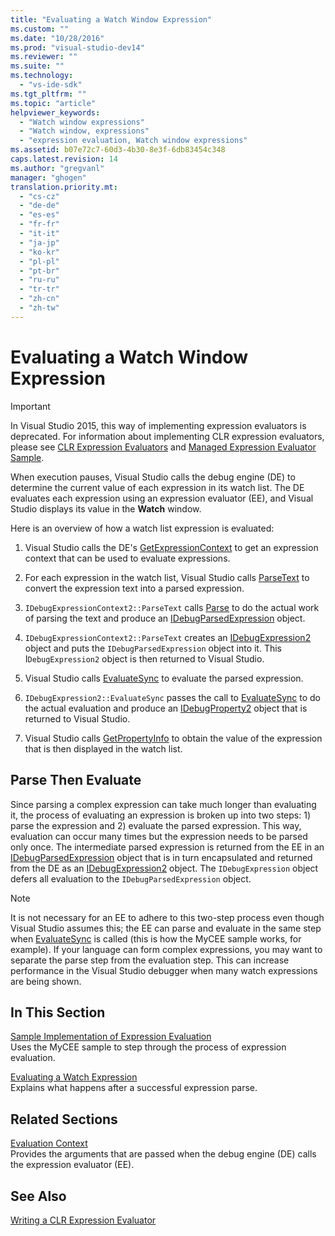 ```yaml
---
title: "Evaluating a Watch Window Expression"
ms.custom: ""
ms.date: "10/28/2016"
ms.prod: "visual-studio-dev14"
ms.reviewer: ""
ms.suite: ""
ms.technology: 
  - "vs-ide-sdk"
ms.tgt_pltfrm: ""
ms.topic: "article"
helpviewer_keywords: 
  - "Watch window expressions"
  - "Watch window, expressions"
  - "expression evaluation, Watch window expressions"
ms.assetid: b07e72c7-60d3-4b30-8e3f-6db83454c348
caps.latest.revision: 14
ms.author: "gregvanl"
manager: "ghogen"
translation.priority.mt: 
  - "cs-cz"
  - "de-de"
  - "es-es"
  - "fr-fr"
  - "it-it"
  - "ja-jp"
  - "ko-kr"
  - "pl-pl"
  - "pt-br"
  - "ru-ru"
  - "tr-tr"
  - "zh-cn"
  - "zh-tw"
---
```

# Evaluating a Watch Window Expression
> [!IMPORTANT]
>  In Visual Studio 2015, this way of implementing expression evaluators is deprecated. For information about implementing CLR expression evaluators, please see [CLR Expression Evaluators](https://github.com/Microsoft/ConcordExtensibilitySamples/wiki/CLR-Expression-Evaluators) and [Managed Expression Evaluator Sample](https://github.com/Microsoft/ConcordExtensibilitySamples/wiki/Managed-Expression-Evaluator-Sample).  
  
 When execution pauses, Visual Studio calls the debug engine (DE) to determine the current value of each expression in its watch list. The DE evaluates each expression using an expression evaluator (EE), and Visual Studio displays its value in the **Watch** window.  
  
 Here is an overview of how a watch list expression is evaluated:  
  
1.  Visual Studio calls the DE's [GetExpressionContext](../../extensibility/debugger/reference/idebugstackframe2-getexpressioncontext.md) to get an expression context that can be used to evaluate expressions.  
  
2.  For each expression in the watch list, Visual Studio calls [ParseText](../../extensibility/debugger/reference/idebugexpressioncontext2-parsetext.md) to convert the expression text into a parsed expression.  
  
3.  `IDebugExpressionContext2::ParseText` calls [Parse](../../extensibility/debugger/reference/idebugexpressionevaluator-parse.md) to do the actual work of parsing the text and produce an [IDebugParsedExpression](../../extensibility/debugger/reference/idebugparsedexpression.md) object.  
  
4.  `IDebugExpressionContext2::ParseText` creates an [IDebugExpression2](../../extensibility/debugger/reference/idebugexpression2.md) object and puts the `IDebugParsedExpression` object into it. This I`DebugExpression2` object is then returned to Visual Studio.  
  
5.  Visual Studio calls [EvaluateSync](../../extensibility/debugger/reference/idebugexpression2-evaluatesync.md) to evaluate the parsed expression.  
  
6.  `IDebugExpression2::EvaluateSync` passes the call to [EvaluateSync](../../extensibility/debugger/reference/idebugparsedexpression-evaluatesync.md) to do the actual evaluation and produce an [IDebugProperty2](../../extensibility/debugger/reference/idebugproperty2.md) object that is returned to Visual Studio.  
  
7.  Visual Studio calls [GetPropertyInfo](../../extensibility/debugger/reference/idebugproperty2-getpropertyinfo.md) to obtain the value of the expression that is then displayed in the watch list.  
  
## Parse Then Evaluate  
 Since parsing a complex expression can take much longer than evaluating it, the process of evaluating an expression is broken up into two steps: 1) parse the expression and 2) evaluate the parsed expression. This way, evaluation can occur many times but the expression needs to be parsed only once. The intermediate parsed expression is returned from the EE in an [IDebugParsedExpression](../../extensibility/debugger/reference/idebugparsedexpression.md) object that is in turn encapsulated and returned from the DE as an [IDebugExpression2](../../extensibility/debugger/reference/idebugexpression2.md) object. The `IDebugExpression` object defers all evaluation to the `IDebugParsedExpression` object.  
  
> [!NOTE]
>  It is not necessary for an EE to adhere to this two-step process even though Visual Studio assumes this; the EE can parse and evaluate in the same step when [EvaluateSync](../../extensibility/debugger/reference/idebugparsedexpression-evaluatesync.md) is called (this is how the MyCEE sample works, for example). If your language can form complex expressions, you may want to separate the parse step from the evaluation step. This can increase performance in the Visual Studio debugger when many watch expressions are being shown.  
  
## In This Section  
 [Sample Implementation of Expression Evaluation](../../extensibility/debugger/sample-implementation-of-expression-evaluation.md)  
 Uses the MyCEE sample to step through the process of expression evaluation.  
  
 [Evaluating a Watch Expression](../../extensibility/debugger/evaluating-a-watch-expression.md)  
 Explains what happens after a successful expression parse.  
  
## Related Sections  
 [Evaluation Context](../../extensibility/debugger/evaluation-context.md)  
 Provides the arguments that are passed when the debug engine (DE) calls the expression evaluator (EE).  
  
## See Also  
 [Writing a CLR Expression Evaluator](../../extensibility/debugger/writing-a-common-language-runtime-expression-evaluator.md)